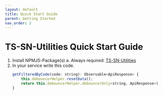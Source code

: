 ```yaml
---
layout: default
title: Quick Start Guide
parent: Getting Started
nav_order: 2
---
```


# TS-SN-Utilities Quick Start Guide


1. Install NPMJS-Package(s)
    a. Always required: [TS-SN-Utilities](https://www.npmjs.com/package/ts-sn-utilities/)
2. In your service write this code.
    ```javascript
    getFilteredByCode(code: string): Observable<ApiResponse> {
        this.debouncerHelper.resetData();
        return this.debouncerHelper.debouncerOnly<string, ApiResponse>(1000, code, (request) => this.filterBy(request));
    }
    ```